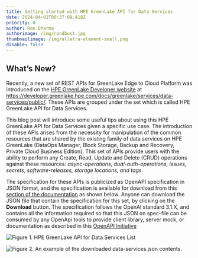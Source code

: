 ```yaml
---
title: Getting started with HPE GreenLake API for Data Services
date: 2024-04-02T00:37:09.418Z
priority: 0
author: Ron Dharma
authorimage: /img/rondbust.jpg
thumbnailimage: /img/alletra-element-small.png
disable: false
---
```

## What’s New?

Recently, a new set of REST APIs for GreenLake Edge to Cloud Platform was introduced on the [HPE GreenLake Developer website](https://developer.greenlake.hpe.com/docs/greenlake/services/data-services/public/) at https://developer.greenlake.hpe.com/docs/greenlake/services/data-services/public/.  These APIs are grouped under the set which is called HPE GreenLake API for Data Services.

This blog post will introduce some useful tips about using this HPE GreenLake API for Data Services given a specific use case. The introduction of these APIs arises from the necessity for manipulation of the common resources that are shared by the existing family of data services on HPE GreenLake (DataOps Manager, Block Storage, Backup and Recovery, Private Cloud Business Edition). This set of APIs provide users with the ability to perform any Create, Read, Update and Delete (CRUD) operations against these resources: *async-operations, dual-auth-operations, issues, secrets, software-releases, storage locations, and tags*.

The specification for these APIs is publicized as OpenAPI specification in JSON format, and the specification is available for download from this [section of the documentation](https://developer.greenlake.hpe.com/docs/greenlake/services/data-services/public/openapi/data-services-public-v1beta1/overview/) as shown below. Anyone can download the JSON file that contain the specification for this set, by clicking on the **Download** button. The specification follows the OpenAI standard 3.1.X, and contains all the information required so that this JSON on spec-file can be consumed by any OpenApi tools to provide client library, server mock, or documentation as described in this [OpenAPI Initiative](https://tools.openapis.org/)

![](/img/data-services-api-download-page.png "Figure 1. HPE GreenLake API for Data Services List")

![](/img/data-services-api-json-file.png "Figure 2. An example of the downloaded data-services.json contents.")